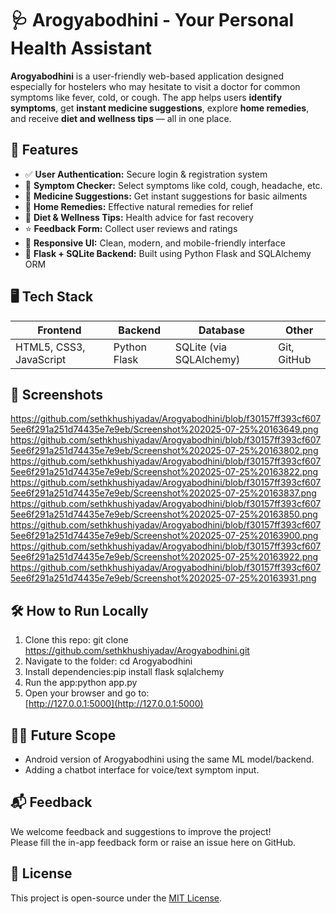 # 🩺 Arogyabodhini - Your Personal Health Assistant

**Arogyabodhini** is a user-friendly web-based application designed especially for hostelers who may hesitate to visit a doctor for common symptoms like fever, cold, or cough. The app helps users **identify symptoms**, get **instant medicine suggestions**, explore **home remedies**, and receive **diet and wellness tips** — all in one place.

## 🔑 Features

- ✅ **User Authentication:** Secure login & registration system
- 🤒 **Symptom Checker:** Select symptoms like cold, cough, headache, etc.
- 💊 **Medicine Suggestions:** Get instant suggestions for basic ailments
- 🌿 **Home Remedies:** Effective natural remedies for relief
- 🥗 **Diet & Wellness Tips:** Health advice for fast recovery
- ⭐ **Feedback Form:** Collect user reviews and ratings
- 📱 **Responsive UI:** Clean, modern, and mobile-friendly interface
- 💾 **Flask + SQLite Backend:** Built using Python Flask and SQLAlchemy ORM

## 🖥️ Tech Stack

| Frontend | Backend | Database | Other |
|----------|---------|----------|-------|
| HTML5, CSS3, JavaScript | Python Flask | SQLite (via SQLAlchemy) | Git, GitHub |

## 📸 Screenshots

https://github.com/sethkhushiyadav/Arogyabodhini/blob/f30157ff393cf6075ee6f291a251d74435e7e9eb/Screenshot%202025-07-25%20163649.png
https://github.com/sethkhushiyadav/Arogyabodhini/blob/f30157ff393cf6075ee6f291a251d74435e7e9eb/Screenshot%202025-07-25%20163802.png
https://github.com/sethkhushiyadav/Arogyabodhini/blob/f30157ff393cf6075ee6f291a251d74435e7e9eb/Screenshot%202025-07-25%20163822.png
https://github.com/sethkhushiyadav/Arogyabodhini/blob/f30157ff393cf6075ee6f291a251d74435e7e9eb/Screenshot%202025-07-25%20163837.png
https://github.com/sethkhushiyadav/Arogyabodhini/blob/f30157ff393cf6075ee6f291a251d74435e7e9eb/Screenshot%202025-07-25%20163850.png
https://github.com/sethkhushiyadav/Arogyabodhini/blob/f30157ff393cf6075ee6f291a251d74435e7e9eb/Screenshot%202025-07-25%20163900.png
https://github.com/sethkhushiyadav/Arogyabodhini/blob/f30157ff393cf6075ee6f291a251d74435e7e9eb/Screenshot%202025-07-25%20163922.png
https://github.com/sethkhushiyadav/Arogyabodhini/blob/f30157ff393cf6075ee6f291a251d74435e7e9eb/Screenshot%202025-07-25%20163931.png

## 🛠️ How to Run Locally

1. Clone this repo: git clone https://github.com/sethkhushiyadav/Arogyabodhini.git
2. Navigate to the folder: cd Arogyabodhini
3. Install dependencies:pip install flask sqlalchemy
4. Run the app:python app.py
5. Open your browser and go to:  
[http://127.0.0.1:5000](http://127.0.0.1:5000)

## 🙋‍♀️ Future Scope

- Android version of Arogyabodhini using the same ML model/backend.
- Adding a chatbot interface for voice/text symptom input.

## 📬 Feedback

We welcome feedback and suggestions to improve the project!  
Please fill the in-app feedback form or raise an issue here on GitHub.

## 📄 License

This project is open-source under the [MIT License](LICENSE).
